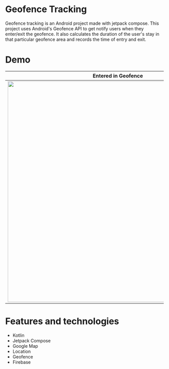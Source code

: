 # Geofence Tracking
Geofence tracking is an Android project made with jetpack compose. This project uses Android's Geofence API to get notify users when they enter/exit the geofence. It also calculates the duration of the user's stay in that particular geofence area and records the time of entry and exit.

# Demo

Entered in Geofence        |  Exit from Geofence
:-------------------------:|:-------------------------:
<img src="https://github.com/jignesh-multiqos/geofence/assets/168101227/9e793810-6817-4313-840c-b5a4a23473b7" height="700">  |  <img src="https://github.com/jignesh-multiqos/geofence/assets/168101227/ad3b0083-089d-4feb-a7c9-840825000cca" height="700">

# Features and technologies
* Kotlin
* Jetpack Compose
* Google Map
* Location
* Geofence
* Firebase
